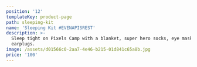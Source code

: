 ```yaml
---
position: '12'
templateKey: product-page
path: sleeping-kit
name: 'Sleeping Kit #EVENAPISREST'
description: >-
  Sleep tight on Pixels Camp with a blanket, super hero socks, eye mask and
  earplugs.
image: /assets/d01566c0-2aa7-4e46-b215-01d841c65a8b.jpg
price: '100'
---
```


